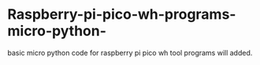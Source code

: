 # Raspberry-pi-pico-wh-programs-micro-python-
basic micro python code for raspberry pi pico wh tool programs will added.
